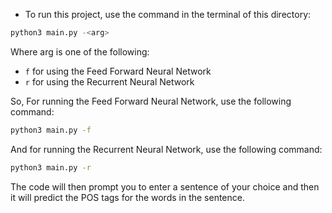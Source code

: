 
* To run this project, use the command in the terminal of this directory:
```bash
python3 main.py -<arg>
```

Where arg is one of the following:
* `f` for using the Feed Forward Neural Network
* `r` for using the Recurrent Neural Network  

So, For running the Feed Forward Neural Network, use the following command:
```bash
python3 main.py -f
```

And for running the Recurrent Neural Network, use the following command:
```bash
python3 main.py -r
```

The code will then prompt you to enter a sentence of your choice and then it will predict the POS tags for the words in the sentence.

